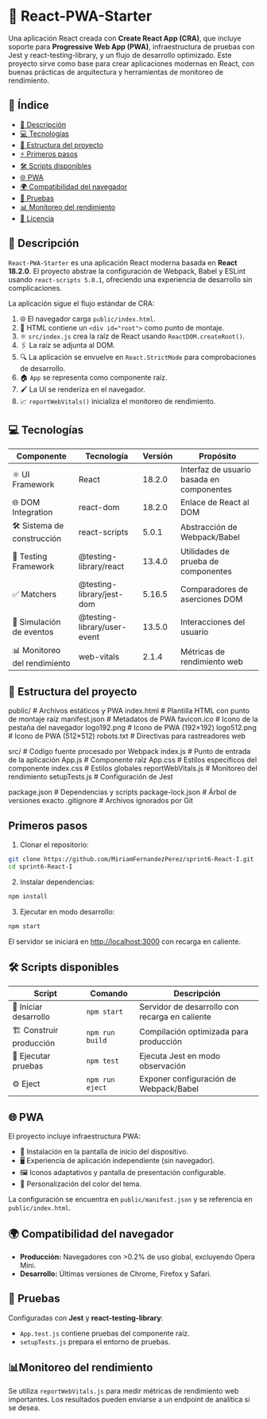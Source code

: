 # 🚀 React-PWA-Starter

Una aplicación React creada con **Create React App (CRA)**, que incluye soporte para **Progressive Web App (PWA)**, infraestructura de pruebas con Jest y react-testing-library, y un flujo de desarrollo optimizado. Este proyecto sirve como base para crear aplicaciones modernas en React, con buenas prácticas de arquitectura y herramientas de monitoreo de rendimiento.

## 📑 Índice

- [📝 Descripción](#descripción)
- [💻 Tecnologías](#tecnologías)
- [📂 Estructura del proyecto](#estructura-del-proyecto)
- [⚡ Primeros pasos](#primeros-pasos)
- [🛠️ Scripts disponibles](#scripts-disponibles)
- [🌐 PWA](#pwa)
- [🌍 Compatibilidad del navegador](#compatibilidad-del-navegador)
- [🧪 Pruebas](#pruebas)
- [📊 Monitoreo del rendimiento](#monitoreo-del-rendimiento)
- [📜 Licencia](#licencia)

## 📝 Descripción

`React-PWA-Starter` es una aplicación React moderna basada en **React 18.2.0**. El proyecto abstrae la configuración de Webpack, Babel y ESLint usando `react-scripts 5.0.1`, ofreciendo una experiencia de desarrollo sin complicaciones.

La aplicación sigue el flujo estándar de CRA:

1. 🌐 El navegador carga `public/index.html`.
2. 📌 HTML contiene un `<div id="root">` como punto de montaje.
3. ⚛️ `src/index.js` crea la raíz de React usando `ReactDOM.createRoot()`.
4. 🖇️ La raíz se adjunta al DOM.
5. 🔍 La aplicación se envuelve en `React.StrictMode` para comprobaciones de desarrollo.
6. 🏠 `App` se representa como componente raíz.
7. 🖌️ La UI se renderiza en el navegador.
8. 📈 `reportWebVitals()` inicializa el monitoreo de rendimiento.

## 💻 Tecnologías

| Componente                    | Tecnología                       | Versión | Propósito                                      |
|--------------------------------|---------------------------------|---------|-----------------------------------------------|
| ⚛️ UI Framework                | React                            | 18.2.0  | Interfaz de usuario basada en componentes    |
| 🌐 DOM Integration             | react-dom                        | 18.2.0  | Enlace de React al DOM                        |
| 🛠️ Sistema de construcción     | react-scripts                    | 5.0.1   | Abstracción de Webpack/Babel                  |
| 🧪 Testing Framework           | @testing-library/react           | 13.4.0  | Utilidades de prueba de componentes          |
| ✅ Matchers                     | @testing-library/jest-dom        | 5.16.5  | Comparadores de aserciones DOM               |
| 🎯 Simulación de eventos        | @testing-library/user-event     | 13.5.0  | Interacciones del usuario                     |
| 📊 Monitoreo del rendimiento    | web-vitals                       | 2.1.4   | Métricas de rendimiento web                   |

## 📂 Estructura del proyecto
public/ # Archivos estáticos y PWA
index.html # Plantilla HTML con punto de montaje raíz
manifest.json # Metadatos de PWA
favicon.ico # Icono de la pestaña del navegador
logo192.png # Icono de PWA (192×192)
logo512.png # Icono de PWA (512×512)
robots.txt # Directivas para rastreadores web

src/ # Código fuente procesado por Webpack
index.js # Punto de entrada de la aplicación
App.js # Componente raíz
App.css # Estilos específicos del componente
index.css # Estilos globales
reportWebVitals.js # Monitoreo del rendimiento
setupTests.js # Configuración de Jest

package.json # Dependencias y scripts
package-lock.json # Árbol de versiones exacto
.gitignore # Archivos ignorados por Git

## Primeros pasos

1. Clonar el repositorio:

```bash
git clone https://github.com/MiriamFernandezPerez/sprint6-React-I.git
cd sprint6-React-I
```

2. Instalar dependencias:
```bash
npm install
```

3. Ejecutar en modo desarrollo:
```bash
npm start
```

El servidor se iniciará en [http://localhost:3000](http://localhost:3000) con recarga en caliente.

## 🛠️ Scripts disponibles

| Script                  | Comando                  | Descripción                                   |
|-------------------------|-------------------------|-----------------------------------------------|
| 🚀 Iniciar desarrollo   | `npm start`             | Servidor de desarrollo con recarga en caliente|
| 🏗️ Construir producción | `npm run build`         | Compilación optimizada para producción       |
| 🧪 Ejecutar pruebas     | `npm test`              | Ejecuta Jest en modo observación             |
| ⚙️ Eject                | `npm run eject`         | Exponer configuración de Webpack/Babel       |

## 🌐 PWA

El proyecto incluye infraestructura PWA:

- 📱 Instalación en la pantalla de inicio del dispositivo.
- 🖥️ Experiencia de aplicación independiente (sin navegador).
- 🖼️ Iconos adaptativos y pantalla de presentación configurable.
- 🎨 Personalización del color del tema.

La configuración se encuentra en `public/manifest.json` y se referencia en `public/index.html`.

## 🌍 Compatibilidad del navegador

- **Producción:** Navegadores con >0.2% de uso global, excluyendo Opera Mini.
- **Desarrollo:** Últimas versiones de Chrome, Firefox y Safari.

## 🧪 Pruebas

Configuradas con **Jest** y **react-testing-library**:

- `App.test.js` contiene pruebas del componente raíz.
- `setupTests.js` prepara el entorno de pruebas.

## 📊Monitoreo del rendimiento

Se utiliza `reportWebVitals.js` para medir métricas de rendimiento web importantes. Los resultados pueden enviarse a un endpoint de analítica si se desea.

